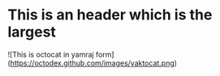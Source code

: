 # This is an header which is the largest 
 ![This is octocat in yamraj form] (https://octodex.github.com/images/yaktocat.png)
